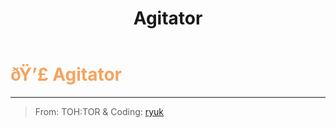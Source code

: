 ﻿---
lang: en-US
title: Agitator
prev: Wraith
next: Bandit
---

# <font color="#F4A460">ðŸ’£ <b>Agitator</b></font> <Badge text="Killing" type="tip" vertical="middle"/>
---

> From: TOH:TOR & Coding: [ryuk](#)
